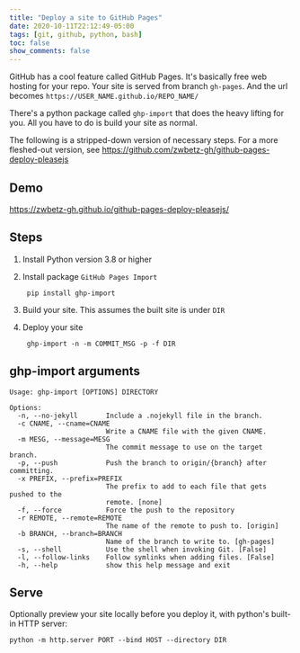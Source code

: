 ```yaml
---
title: "Deploy a site to GitHub Pages"
date: 2020-10-11T22:12:49-05:00
tags: [git, github, python, bash]
toc: false
show_comments: false
---
```


GitHub has a cool feature called GitHub Pages. It's basically free web hosting for your repo. Your site is served from branch `gh-pages`. And the url becomes `https://USER_NAME.github.io/REPO_NAME/`

There's a python package called `ghp-import` that does the heavy lifting for you. All you have to do is build your site as normal. 

The following is a stripped-down version of necessary steps. For a more fleshed-out version, see <https://github.com/zwbetz-gh/github-pages-deploy-pleasejs>

## Demo

<https://zwbetz-gh.github.io/github-pages-deploy-pleasejs/>

## Steps

1. Install Python version 3.8 or higher
1. Install package `GitHub Pages Import`

        pip install ghp-import

1. Build your site. This assumes the built site is under `DIR`
1. Deploy your site

        ghp-import -n -m COMMIT_MSG -p -f DIR

## ghp-import arguments

```
Usage: ghp-import [OPTIONS] DIRECTORY

Options:
  -n, --no-jekyll       Include a .nojekyll file in the branch.
  -c CNAME, --cname=CNAME
                        Write a CNAME file with the given CNAME.
  -m MESG, --message=MESG
                        The commit message to use on the target branch.
  -p, --push            Push the branch to origin/{branch} after committing.
  -x PREFIX, --prefix=PREFIX
                        The prefix to add to each file that gets pushed to the
                        remote. [none]
  -f, --force           Force the push to the repository
  -r REMOTE, --remote=REMOTE
                        The name of the remote to push to. [origin]
  -b BRANCH, --branch=BRANCH
                        Name of the branch to write to. [gh-pages]
  -s, --shell           Use the shell when invoking Git. [False]
  -l, --follow-links    Follow symlinks when adding files. [False]
  -h, --help            show this help message and exit
```

## Serve

Optionally preview your site locally before you deploy it, with python's built-in HTTP server:

    python -m http.server PORT --bind HOST --directory DIR
